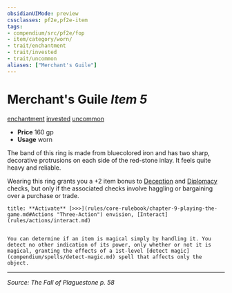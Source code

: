 ```yaml
---
obsidianUIMode: preview
cssclasses: pf2e,pf2e-item
tags:
- compendium/src/pf2e/fop
- item/category/worn/
- trait/enchantment
- trait/invested
- trait/uncommon
aliases: ["Merchant's Guile"]
---
```

# Merchant's Guile *Item 5*  
[enchantment](rules/traits/enchantment.md "Enchantment School Trait")  [invested](rules/traits/invested.md "Invested Item Trait")  [uncommon](rules/traits/uncommon.md "Uncommon Rarity Trait")  

- **Price** 160 gp
- **Usage** worn

The band of this ring is made from bluecolored iron and has two sharp, decorative protrusions on each side of the red-stone inlay. It feels quite heavy and reliable.

Wearing this ring grants you a +2 item bonus to [Deception](compendium/skills.md#Deception) and [Diplomacy](compendium/skills.md#Diplomacy) checks, but only if the associated checks involve haggling or bargaining over a purchase or trade.

```ad-embed-ability
title: **Activate** [>>>](rules/core-rulebook/chapter-9-playing-the-game.md#Actions "Three-Action") envision, [Interact](rules/actions/interact.md)


You can determine if an item is magical simply by handling it. You detect no other indication of its power, only whether or not it is magical, granting the effects of a 1st-level [detect magic](compendium/spells/detect-magic.md) spell that affects only the object.
```


---
*Source: The Fall of Plaguestone p. 58*
